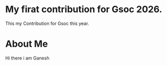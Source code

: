 # My firat contribution for Gsoc 2026.
This my Contribution for Gsoc this year.

# About Me
Hi there i am Ganesh 